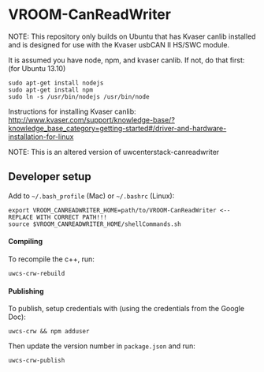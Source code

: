 VROOM-CanReadWriter
============================
NOTE: This repository only builds on Ubuntu that has Kvaser canlib installed and
is designed for use with the Kvaser usbCAN II HS/SWC module.

It is assumed you have node, npm, and kvaser canlib. If not, do that first: (for Ubuntu 13.10)
```
sudo apt-get install nodejs
sudo apt-get install npm
sudo ln -s /usr/bin/nodejs /usr/bin/node
```
Instructions for installing Kvaser canlib: http://www.kvaser.com/support/knowledge-base/?knowledge_base_category=getting-started#/driver-and-hardware-installation-for-linux

NOTE: This is an altered version of uwcenterstack-canreadwriter


## Developer setup
Add to `~/.bash_profile` (Mac) or `~/.bashrc` (Linux):
```
export VROOM_CANREADWRITER_HOME=path/to/VROOM-CanReadWriter <-- REPLACE WITH CORRECT PATH!!!
source $VROOM_CANREADWRITER_HOME/shellCommands.sh
```

#### Compiling
To recompile the c++, run:
```
uwcs-crw-rebuild
```


#### Publishing
To publish, setup credentials with (using the credentials from the Google Doc):
```
uwcs-crw && npm adduser
```
Then update the version number in `package.json` and run:

```
uwcs-crw-publish
```
